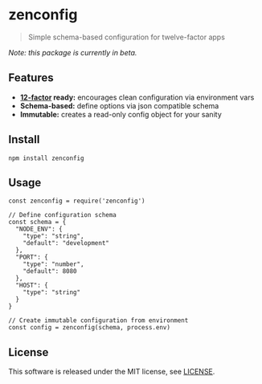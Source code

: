# zenconfig

> Simple schema-based configuration for twelve-factor apps

_Note: this package is currently in beta._


## Features

- **[12-factor](http://12factor.net/config) ready:** encourages clean configuration via environment vars
- **Schema-based:** define options via json compatible schema
- **Immutable:** creates a read-only config object for your sanity 


## Install

    npm install zenconfig


## Usage

    const zenconfig = require('zenconfig')
    
    // Define configuration schema
    const schema = {
      "NODE_ENV": {
        "type": "string",
        "default": "development"
      },
      "PORT": {
        "type": "number",
        "default": 8080
      },
      "HOST": {
        "type": "string"
      }
    }
    
    // Create immutable configuration from environment
    const config = zenconfig(schema, process.env)


## License

This software is released under the MIT license, see [LICENSE](./LICENSE).
